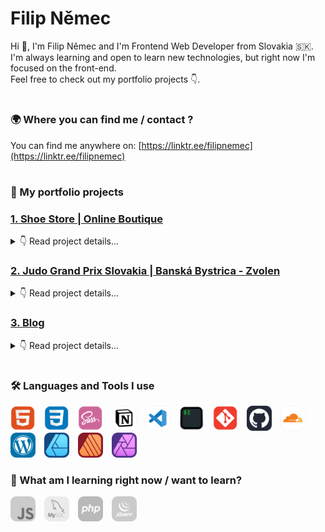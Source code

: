 # Filip Němec

Hi 👋, I'm Filip Němec and I'm Frontend Web Developer from Slovakia 🇸🇰. </br>
I'm always learning and open to learn new technologies, but right now I'm focused on the front-end. </br>
Feel free to check out my portfolio projects 👇.

#

### 🌍 Where you can find me / contact ?

You can find me anywhere on: [https://linktr.ee/filipnemec](https://linktr.ee/filipnemec)

#

### 🎨 My portfolio projects

### [1. Shoe Store | Online Boutique](https://shoestore-b43.pages.dev/)

<details>
<summary>👇 Read project details...</summary>

<br>

- portfolio project that I'm curretly working on 🟢
- homepage design of online shoe boutique
- my first programmed project
- Git repository with full commit history is publicly available on my GitHub profile, or right [here](https://github.com/filipnemec369/shoestore)
- view website live [here](https://shoestore-b43.pages.dev/)

</details>

### [2. Judo Grand Prix Slovakia | Banská Bystrica - Zvolen](https://judogp.sk/)

<details>
<summary>👇 Read project details...</summary>

<br>

- website is part of my portfolio, but it's REAL and OFFICIAL website of Slovak Judo Competition
- built with WordPress and Elementor Page Builder with free tools and few lines of extra CSS code
- view website live [here](https://judogp.sk/)

</details>

### [3. Blog](https://designspace.sk)

<details>
<summary>👇 Read project details...</summary>

<br>

- my first ever website, built from scratch, full responsive
- built with WordPress and Elementor Page Builder
- I tried to replicate the original website design ([denofgeek.com](https://www.denofgeek.com/)) as best as possible for me without a lot of coding using WordPress with mostly free tools (except for a few)
- view website live [here](https://designspace.sk)

</details>

#

### 🛠️ Languages and Tools I use

<div align="left">
<img max-height="100%" width="40px" style="padding-right:10px;" src="html5-icon.svg" title="HTML"/>
<img max-height="100%" width="40px" style="padding-right:10px;" src="css3-icon.svg" title="CSS"/>
<img max-height="100%" width="40px" style="padding-right:10px;" src="sass-icon.svg" title="Sass"/>
<img max-height="100%" width="40px" style="padding-right:10px;" src="notion-icon.svg" title="Notion"/>
<img max-height="100%" width="40px" style="padding-right:10px;" src="visual-studio-code-icon.svg" title="Visual Studio Code"/>
<img max-height="100%" width="40px" style="padding-right:10px;" src="iterm-icon.svg" title="iTerm"/>
<img max-height="100%" width="40px" style="padding-right:10px;" src="git-icon.svg" title="Git"/>
<img max-height="100%" width="40px" style="padding-right:10px;" src="github-icon.svg" title="GitHub"/>
<img max-height="100%" width="40px" style="padding-right:10px;" src="cloudflare-icon.svg" title="CloudFlare"/>
<img max-height="100%" width="40px" style="padding-right:10px;" src="wordpress-icon.svg" title="WordPress"/>
<img max-height="100%" width="40px" style="padding-right:10px;" src="affinity-designer-icon.svg" title="Affinity Designer"/>
<img max-height="100%" width="40px" style="padding-right:10px;" src="affinity-publisher-icon.svg" title="Affinity Publisher"/>
<img max-height="100%" width="40px" style="padding-right:10px;" src="affinity-photo-icon.svg" title="Affinity Photo"/>
</div>

### 🔬 What am I learning right now / want to learn?

<div align="left">
<img max-height="100%" width="40px" style="padding-right:10px;" src="javascript-bw.svg" title="JavaScript"/>
<img max-height="100%" width="40px" style="padding-right:10px;" src="mysql-bw.svg" title="MySQL"/>
<img max-height="100%" width="40px" style="padding-right:10px;" src="php-bw.svg" title="php"/>
<img max-height="100%" width="40px" style="padding-right:10px;" src="jquery-bw.svg" title="jQuery"/>
</div>
